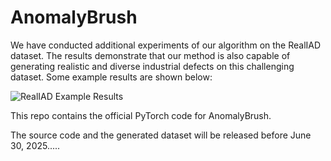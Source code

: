 # AnomalyBrush

We have conducted additional experiments of our algorithm on the RealIAD dataset. The results demonstrate that our method is also capable of generating realistic and diverse industrial defects on this challenging dataset. Some example results are shown below:

![RealIAD Example Results](Generation_on_RealIAD.png)


This repo contains the official PyTorch code for AnomalyBrush.

The source code and the generated dataset will be released before June 30, 2025.....
